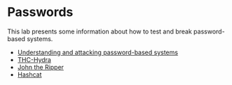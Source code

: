 # Passwords

This lab presents some information about how to test and break password-based systems.

* [Understanding and attacking password-based systems](passwords.md)
* [THC-Hydra](thc-hydra.md)
* [John the Ripper](john.md)
* [Hashcat](hashcat.md)